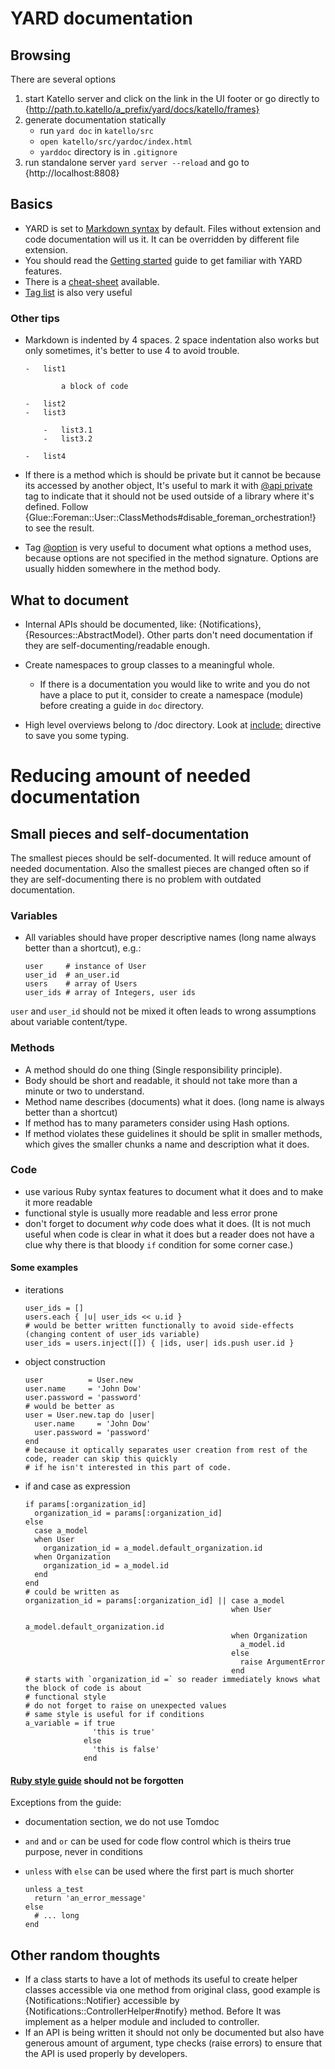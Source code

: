 # YARD documentation

## Browsing

There are several options

1.  start Katello server and click on the link in the UI footer or go directly to
    {http://path.to.katello/a_prefix/yard/docs/katello/frames}
1.  generate documentation statically
    -   run `yard doc` in `katello/src`
    -   `open katello/src/yardoc/index.html`
    -   `yarddoc` directory is in `.gitignore`
1.  run standalone server `yard server --reload` and go to {http://localhost:8808}

## Basics

-   YARD is set to [Markdown syntax](http://daringfireball.net/projects/markdown/syntax#html) by default.
    Files without extension and code documentation will us it. It can be overridden by different file extension.
-   You should read the [Getting started](http://rubydoc.info/docs/yard/file/docs/GettingStarted.md) guide
    to get familiar with YARD features.
-   There is a [cheat-sheet](https://gist.github.com/1827484) available.
-   [Tag list](http://rubydoc.info/docs/yard/file/docs/Tags.md#List_of_Available_Tags) is also very useful

### Other tips

-   Markdown is indented by 4 spaces. 2 space indentation also works but only sometimes, it's better to use 4 to avoid
    trouble.
    
        -   list1
                
                a block of code

        -   list2
        -   list3

            -   list3.1
            -   list3.2

        -   list4

-   If there is a method which is should be private but it cannot be because its accessed by another object,
    It's useful to mark it with [@api private](http://rubydoc.info/docs/yard/file/docs/Tags.md#api)
    tag to indicate that it should not be used outside of a library where it's defined.
    Follow {Glue::Foreman::User::ClassMethods#disable_foreman_orchestration!} to see the result.
-   Tag [@option](http://rubydoc.info/docs/yard/file/docs/Tags.md#option) is very useful to document what options a
    method uses, because options are not specified
    in the method signature. Options are usually hidden somewhere in the method body.

## What to document

-   Internal APIs should be documented, like: {Notifications}, {Resources::AbstractModel}. Other parts don't need
    documentation if they are self-documenting/readable enough.
-   Create namespaces to group classes to a meaningful whole.

    -   If there is a documentation you would like to write and you do not have a place to put it, consider to create a
        namespace (module) before creating a guide in `doc` directory.

-   High level overviews belong to /doc directory. Look at
    [include:](http://rubydoc.info/docs/yard/file/docs/GettingStarted.md#Embedding_Docstrings__include_____) directive
    to save you some typing.

# Reducing amount of needed documentation

## Small pieces and self-documentation

The smallest pieces should be self-documented. It will reduce amount of needed documentation. Also the smallest pieces
are changed often so if they are self-documenting there is no problem with outdated documentation.

### Variables

-   All variables should have proper descriptive names (long name always better than a shortcut), e.g.:

        user     # instance of User
        user_id  # an_user.id
        users    # array of Users
        user_ids # array of Integers, user ids

  `user` and `user_id` should not be mixed it often leads to wrong assumptions about variable content/type.

### Methods

-   A method should do one thing (Single responsibility principle).
-   Body should be short and readable, it should not take more than a minute or two to understand.
-   Method name describes (documents) what it does. (long name is always better than a shortcut)
-   If method has to many parameters consider using Hash options.
-   If method violates these guidelines it should be split in smaller methods, which gives the smaller chunks a name
    and description what it does.

### Code

-   use various Ruby syntax features to document what it does and to make it more readable
-   functional style is usually more readable and less error prone
-   don't forget to document *why* code does what it does. (It is not much useful when code is clear in what it does
    but a reader does not have a clue why there is that bloody `if` condition for some corner case.)

#### Some examples

-   iterations

        user_ids = []
        users.each { |u| user_ids << u.id }
        # would be better written functionally to avoid side-effects (changing content of user_ids variable)
        user_ids = users.inject([]) { |ids, user| ids.push user.id }

-   object construction

        user          = User.new
        user.name     = 'John Dow'
        user.password = 'password'
        # would be better as
        user = User.new.tap do |user|
          user.name     = 'John Dow'
          user.password = 'password'
        end
        # because it optically separates user creation from rest of the code, reader can skip this quickly
        # if he isn't interested in this part of code.

-   if and case as expression

        if params[:organization_id]
          organization_id = params[:organization_id]
        else
          case a_model
          when User
            organization_id = a_model.default_organization.id
          when Organization
            organization_id = a_model.id
          end
        end
        # could be written as
        organization_id = params[:organization_id] || case a_model
                                                      when User
                                                        a_model.default_organization.id
                                                      when Organization
                                                        a_model.id
                                                      else
                                                        raise ArgumentError
                                                      end
        # starts with `organization_id =` so reader immediately knows what the block of code is about
        # functional style
        # do not forget to raise on unexpected values
        # same style is useful for if conditions
        a_variable = if true
                       'this is true'
                     else
                       'this is false'
                     end

#### [Ruby style guide](https://github.com/styleguide/ruby) should not be forgotten

Exceptions from the guide:

-   documentation section, we do not use Tomdoc
-   `and` and `or` can be used for code flow control which is theirs true purpose, never in conditions
-   `unless` with `else` can be used where the first part is much shorter

        unless a_test
          return 'an_error_message'
        else
          # ... long
        end


## Other random thoughts

-   If a class starts to have a lot of methods its useful to create helper classes accessible via one method
    from original class, good example is {Notifications::Notifier} accessible by
    {Notifications::ControllerHelper#notify} method. Before It was implement as a helper module and
    included to controller.
-   If an API is being written it should not only be documented but also have generous amount of argument, type checks
    (raise errors) to ensure that the API is used properly by developers.
